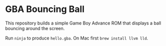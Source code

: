 # GBA Bouncing Ball

This repository builds a simple Game Boy Advance ROM that displays a ball bouncing around the screen.

Run `ninja` to produce `hello.gba`.
On Mac first `brew install llvm lld`.
